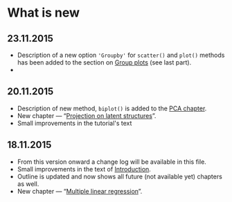 # What is new

## 23.11.2015
* Description of a new option `'Groupby'` for `scatter()` and `plot()` methods has been added to the section on [Group plots](chapter2/scetion7/text.md) (see last part).
* 

## 20.11.2015
* Description of new method, `biplot()` is added to the [PCA chapter](chapter4/text.md).
* New chapter — “[Projection on latent structures](chapter6/text.md)”.
* Small improvements in the tutorial's text

## 18.11.2015
* From this version onward a change log will be available in this file.
* Small improvements in the text of [Introduction](README.md).
* Outline is updated and now shows all future (not available yet) chapters as well.
* New chapter — “[Multiple linear regression](chapter5/text.md)”.